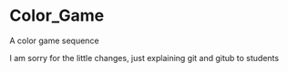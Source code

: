 # Color_Game
A color game sequence

I am sorry for the little changes, just explaining git and gitub to students
